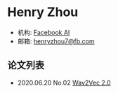 # Henry Zhou


- 机构: [Facebook AI](../Institutions/Meta.AI.md)
- 邮箱: henryzhou7@fb.com

## 论文列表

- 2020.06.20 No.02 [Wav2Vec 2.0](../Models/Speech_Representaion/2020.06.20_Wav2Vec2.0.md)